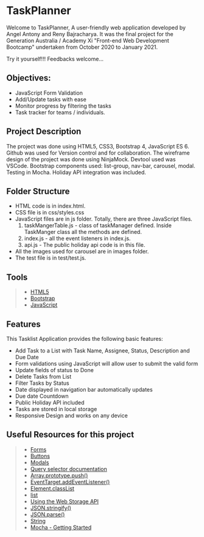 # TaskPlanner

Welcome to TaskPlanner, A user-friendly web application developed by Angel Antony and Reny Bajracharya.
It was the final project for the Generation Australia / Academy Xi "Front-end Web Development Bootcamp" undertaken from October 2020 to January 2021.

Try it yourself!!!
Feedbacks welcome...

## Objectives:

* JavaScript Form Validation
* Add/Update tasks with ease
* Monitor progress by filtering the tasks
* Task tracker for teams / individuals.

## Project Description

The project was done using HTML5, CSS3, Bootstrap 4, JavaScript ES 6. Github was used for Version control and for collaboration. The wireframe design of the project was done using NinjaMock. Devtool used was VSCode.  Bootstrap components used: list-group, nav-bar, carousel, modal. Testing in Mocha.
Holiday API integration was included.

## Folder Structure

* HTML code is in index.html.
* CSS file is in css/styles.css
* JavaScript files are in js folder. Totally, there are three JavaScript files.
  1. taskMangerTable.js - class of taskManager defined. Inside TaskManger class all the methods are defined.
  2. index.js - all the event listeners in index.js. 
  3. api.js - The public holiday api code is in this file.
* All the images used for carousel are in images folder.
* The test file is in test/test.js.


## Tools

> - [HTML5](https://developer.mozilla.org/en-US/docs/Web/Guide/HTML/HTML5)
> - [Bootstrap](https://getbootstrap.com/)
> - [JavaScript](https://developer.mozilla.org/en-US/docs/Web/JavaScript/Reference)


## Features

This Tasklist Application provides the following basic features:

* Add Task to a List with Task Name, Assignee, Status, Description and Due Date
* Form validations using JavaScript will allow user to submit the valid form
* Update fields of status to Done
* Delete Tasks from List
* Filter Tasks by Status
* Date displayed in navigation bar automatically updates
* Due date Countdown
* Public Holiday API included
* Tasks are stored in local storage
* Responsive Design and works on any device



## Useful Resources for this project

> - [Forms](https://getbootstrap.com/docs/4.5/components/forms/)
> - [Buttons](https://getbootstrap.com/docs/4.5/components/buttons/)
> - [Modals](https://getbootstrap.com/docs/4.0/components/modal/)
> - [Query selector documentation](https://developer.mozilla.org/en-US/docs/Web/API/Document/querySelector)
> - [Array.prototype.push()](https://developer.mozilla.org/en-US/docs/Web/JavaScript/Reference/Global_Objects/Array/push)
> - [EventTarget.addEventListener()](https://developer.mozilla.org/en-US/docs/Web/API/EventTarget/addEventListener)
> - [Element.classList](https://developer.mozilla.org/en-US/docs/Web/API/Element/classList)
> - [list](https://getbootstrap.com/docs/4.5/components/list-group/) 
> - [Using the Web Storage API](https://developer.mozilla.org/en-US/docs/Web/API/Web_Storage_API/Using_the_Web_Storage_API)
> - [JSON.stringify()](https://developer.mozilla.org/en-US/docs/Web/JavaScript/Reference/Global_Objects/JSON/stringify)
> - [JSON.parse()](https://developer.mozilla.org/en-US/docs/Web/JavaScript/Reference/Global_Objects/JSON/parse)
> - [String](https://developer.mozilla.org/en-US/docs/Web/JavaScript/Reference/Global_Objects/String)
> - [Mocha - Getting Started](https://mochajs.org/#getting-started)

